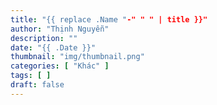 ```yaml
---
title: "{{ replace .Name "-" " " | title }}"
author: "Thịnh Nguyễn"
description: ""
date: "{{ .Date }}"
thumbnail: "img/thumbnail.png"
categories: [ "Khác" ]
tags: [ ]
draft: false
---
```



